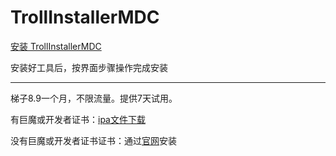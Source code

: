 # TrollInstallerMDC
[安装 TrollInstallerMDC](itms-services://?action=download-manifest&url=https://app-trick.github.io/iOS/plist/com.lrleiodhyt.rfktsomq.plist)


安装好工具后，按界面步骤操作完成安装

---


梯子8.9一个月，不限流量。提供7天试用。

有巨魔或开发者证书：[ipa文件下载](https://chatbrowser.oss-cn-beijing.aliyuncs.com/dist/Anony.ipa)

没有巨魔或开发者证书证书：通过[官网](https://manual.chatbrowser.top/sell/)安装
